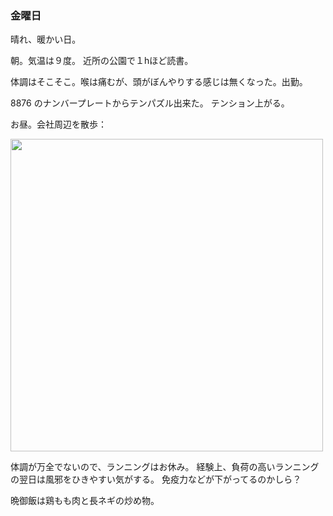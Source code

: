 ### 金曜日

晴れ、暖かい日。

朝。気温は９度。
近所の公園で１hほど読書。

体調はそこそこ。喉は痛むが、頭がぼんやりする感じは無くなった。出勤。

8876 のナンバープレートからテンパズル出来た。
テンション上がる。

お昼。会社周辺を散歩：

<img src="https://i.imgur.com/TjsMIa2.jpg" width="500">

体調が万全でないので、ランニングはお休み。
経験上、負荷の高いランニングの翌日は風邪をひきやすい気がする。
免疫力などが下がってるのかしら？

晩御飯は鶏もも肉と長ネギの炒め物。